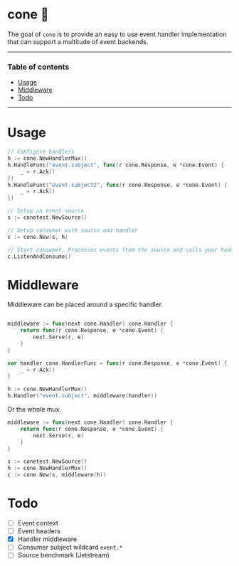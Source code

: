 # cone 🗼

The goal of `cone` is to provide an easy to use event handler implementation
that can support a multitude of event backends.

---

### Table of contents

- [Usage](#usage)
- [Middleware](#middleware)
- [Todo](#todo)

---

# Usage

```go
// Configure handlers
h := cone.NewHandlerMux()
h.HandleFunc("event.subject", func(r cone.Response, e *cone.Event) {
    _ = r.Ack()
})
h.HandleFunc("event.subject2", func(r cone.Response, e *cone.Event) {
    _ = r.Ack()
})

// Setup an event source
s := conetest.NewSource()

// Setup consumer with source and handler
c := cone.New(s, h)

// Start consumer. Processes events from the source and calls your handler.
c.ListenAndConsume()
```

# Middleware

Middleware can be placed around a specific handler.

```go

middleware := func(next cone.Handler) cone.Handler {
    return func(r cone.Response, e *cone.Event) {
        next.Serve(r, e)
    }
}

var handler cone.HandlerFunc = func(r cone.Response, e *cone.Event) {
    _ = r.Ack()
}

h := cone.NewHandlerMux()
h.Handler("event.subject", middleware(handler))
```

Or the whole mux.

```go
middleware := func(next cone.Handler) cone.Handler {
    return func(r cone.Response, e *cone.Event) {
        next.Serve(r, e)
    }
}

s := conetest.NewSource()
h := cone.NewHandlerMux()
c := cone.New(s, middleware(h))
```

# Todo

- [ ] Event context
- [ ] Event headers
- [X] Handler middleware
- [ ] Consumer subject wildcard `event.*`
- [ ] Source benchmark (Jetstream)
